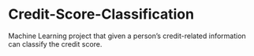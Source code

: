 # Credit-Score-Classification
Machine Learning project that given a person’s credit-related information can classify the credit score.
